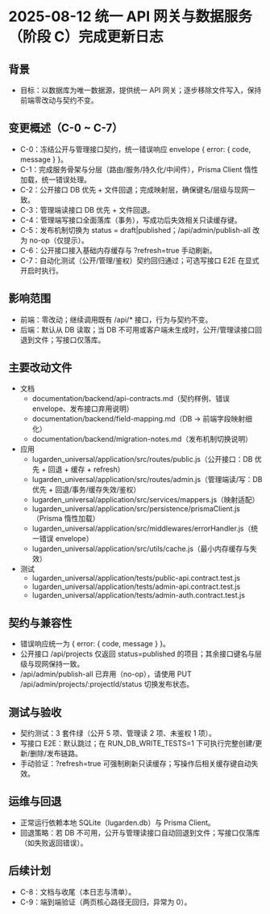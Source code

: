 # 2025-08-12 统一 API 网关与数据服务（阶段 C）完成更新日志

## 背景
- 目标：以数据库为唯一数据源，提供统一 API 网关；逐步移除文件写入，保持前端零改动与契约不变。

## 变更概述（C-0 ~ C-7）
- C-0：冻结公开与管理接口契约，统一错误响应 envelope { error: { code, message } }。
- C-1：完成服务骨架与分层（路由/服务/持久化/中间件），Prisma Client 惰性加载，统一错误处理。
- C-2：公开接口 DB 优先 + 文件回退；完成映射层，确保键名/层级与现网一致。
- C-3：管理端读接口 DB 优先 + 文件回退。
- C-4：管理端写接口全面落库（事务），写成功后失效相关只读缓存键。
- C-5：发布机制切换为 status = draft|published；/api/admin/publish-all 改为 no-op（仅提示）。
- C-6：公开接口接入基础内存缓存与 ?refresh=true 手动刷新。
- C-7：自动化测试（公开/管理/鉴权）契约回归通过；可选写接口 E2E 在显式开启时执行。

## 影响范围
- 前端：零改动；继续调用既有 /api/* 接口，行为与契约不变。
- 后端：默认从 DB 读取；当 DB 不可用或客户端未生成时，公开/管理读接口回退到文件；写接口仅落库。

## 主要改动文件
- 文档
  - documentation/backend/api-contracts.md（契约样例、错误 envelope、发布接口弃用说明）
  - documentation/backend/field-mapping.md（DB → 前端字段映射细化）
  - documentation/backend/migration-notes.md（发布机制切换说明）
- 应用
  - lugarden_universal/application/src/routes/public.js（公开接口：DB 优先 + 回退 + 缓存 + refresh）
  - lugarden_universal/application/src/routes/admin.js（管理端读/写：DB 优先 + 回退/事务/缓存失效/鉴权）
  - lugarden_universal/application/src/services/mappers.js（映射适配）
  - lugarden_universal/application/src/persistence/prismaClient.js（Prisma 惰性加载）
  - lugarden_universal/application/src/middlewares/errorHandler.js（统一错误 envelope）
  - lugarden_universal/application/src/utils/cache.js（最小内存缓存与失效）
- 测试
  - lugarden_universal/application/tests/public-api.contract.test.js
  - lugarden_universal/application/tests/admin-api.contract.test.js
  - lugarden_universal/application/tests/admin-auth.contract.test.js

## 契约与兼容性
- 错误响应统一为 { error: { code, message } }。
- 公开接口 /api/projects 仅返回 status=published 的项目；其余接口键名与层级与现网保持一致。
- /api/admin/publish-all 已弃用（no-op），请使用 PUT /api/admin/projects/:projectId/status 切换发布状态。

## 测试与验收
- 契约测试：3 套件绿（公开 5 项、管理读 2 项、未鉴权 1 项）。
- 写接口 E2E：默认跳过；在 RUN_DB_WRITE_TESTS=1 下可执行完整创建/更新/删除/发布链路。
- 手动验证：?refresh=true 可强制刷新只读缓存；写操作后相关缓存键自动失效。

## 运维与回退
- 正常运行依赖本地 SQLite（lugarden.db）与 Prisma Client。
- 回退策略：若 DB 不可用，公开与管理读接口自动回退到文件；写接口仅落库（如失败返回错误）。

## 后续计划
- C-8：文档与收尾（本日志与清单）。
- C-9：端到端验证（两页核心路径无回归，异常为 0）。
